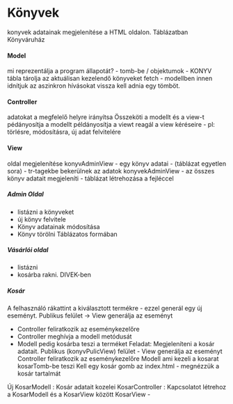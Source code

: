 # Könyvek

konyvek adatainak megjelenítése a HTML oldalon.
Táblázatban
Könyváruház

#### Model
mi reprezentálja a program állapotát? - tomb-be / objektumok - KONYV tábla tárolja az aktuálisan kezelendő könyveket
fetch - modellben
innen idnítjuk az aszinkron hívásokat
vissza kell adnia egy tömböt.
#### Controller
adatokat a megfelelő helyre irányítsa
Összeköti a modellt és a view-t
pédányosítja a modellt
példányosítja a viewt
reagál a view kéréseire - pl: törlésre, módosításra, új adat felvitelére
#### View
oldal megjelenítése
konyvAdminView - egy könyv adatai - (táblázat egyetlen sora) - tr-tagekbe bekerülnek az adatok
konyvekAdminView - az összes könyv adatait megjeleníti - táblázat létrehozása a fejléccel

##### Admin Oldal
-  listázni a könyveket
-  új könyv felvitele
-  Könyv adatainak módosítása
-  Könyv törölni
Táblázatos formában

##### Vásárlói oldal
-   listázni
-   kosárba rakni.
DIVEK-ben

##### Kosár
A felhasználó rákattint a kiválasztott termékre - ezzel generál egy új eseményt.
Publikus felület -> View generálja az eseményt
- Controller feliratkozik az eseménykezelőre
- Controller meghívja a modell metódusát
- Modell pedig kosárba teszi a terméket
Feladat: Megjeleníteni a kosár adatait.
Publikus (konyvPulicView) felület - View generálja az eseményt
Controller feliratkozik az eseménykezelőre
Modell ami kezeli a kosarat kosarTomb-be teszi
Kell egy kosár gomb az index.html - megnézzük a kosár tartalmát

Új
KosarModell : Kosár adatait kozelei
KosarController : Kapcsolatot létrehoz a KosarModell és a KosarView között
KosarView - 